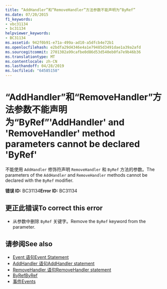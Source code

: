 ```yaml
---
title: “AddHandler”和“RemoveHandler”方法参数不能声明为“ByRef”
ms.date: 07/20/2015
f1_keywords:
- vbc31134
- bc31134
helpviewer_keywords:
- BC31134
ms.assetid: 942f0b91-e71a-499a-ad10-a5dfcb4e72b1
ms.openlocfilehash: e2bdfa29d4346e4a1e79485d3491dae1a39a2afd
ms.sourcegitcommit: 2701302a99cafbe0d86d53d540eb0fa7e9b46b36
ms.translationtype: MT
ms.contentlocale: zh-CN
ms.lasthandoff: 04/28/2019
ms.locfileid: "64585158"
---
```

# <a name="addhandler-and-removehandler-method-parameters-cannot-be-declared-byref"></a><span data-ttu-id="b9f28-102">“AddHandler”和“RemoveHandler”方法参数不能声明为“ByRef”</span><span class="sxs-lookup"><span data-stu-id="b9f28-102">'AddHandler' and 'RemoveHandler' method parameters cannot be declared 'ByRef'</span></span>
<span data-ttu-id="b9f28-103">不能使用 `AddHandler` 修饰符声明 `RemoveHandler` 和 `ByRef` 方法的参数。</span><span class="sxs-lookup"><span data-stu-id="b9f28-103">The parameters of the `AddHandler` and `RemoveHandler` methods cannot be declared with the `ByRef` modifier.</span></span>  
  
 <span data-ttu-id="b9f28-104">**错误 ID:** BC31134</span><span class="sxs-lookup"><span data-stu-id="b9f28-104">**Error ID:** BC31134</span></span>  
  
## <a name="to-correct-this-error"></a><span data-ttu-id="b9f28-105">更正此错误</span><span class="sxs-lookup"><span data-stu-id="b9f28-105">To correct this error</span></span>  
  
- <span data-ttu-id="b9f28-106">从参数中删除 `ByRef` 关键字。</span><span class="sxs-lookup"><span data-stu-id="b9f28-106">Remove the `ByRef` keyword from the parameter.</span></span>  
  
## <a name="see-also"></a><span data-ttu-id="b9f28-107">请参阅</span><span class="sxs-lookup"><span data-stu-id="b9f28-107">See also</span></span>

- [<span data-ttu-id="b9f28-108">Event 语句</span><span class="sxs-lookup"><span data-stu-id="b9f28-108">Event Statement</span></span>](../../visual-basic/language-reference/statements/event-statement.md)
- [<span data-ttu-id="b9f28-109">AddHandler 语句</span><span class="sxs-lookup"><span data-stu-id="b9f28-109">AddHandler statement</span></span>](~/docs/visual-basic/language-reference/statements/addhandler-statement.md)
- [<span data-ttu-id="b9f28-110">RemoveHandler 语句</span><span class="sxs-lookup"><span data-stu-id="b9f28-110">RemoveHandler statement</span></span>](~/docs/visual-basic/language-reference/statements/removehandler-statement.md)
- [<span data-ttu-id="b9f28-111">ByRef</span><span class="sxs-lookup"><span data-stu-id="b9f28-111">ByRef</span></span>](../../visual-basic/language-reference/modifiers/byref.md)
- [<span data-ttu-id="b9f28-112">事件</span><span class="sxs-lookup"><span data-stu-id="b9f28-112">Events</span></span>](../../visual-basic/programming-guide/language-features/events/index.md)
